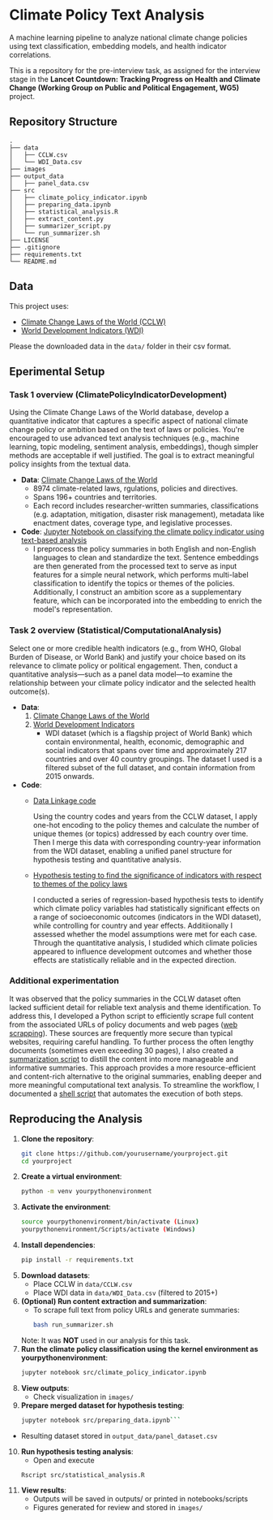 # Climate Policy Text Analysis
A machine learning pipeline to analyze national climate change policies using text classification, embedding models, and health indicator correlations.

This is a repository for the pre-interview task, as assigned for the interview stage in the **Lancet Countdown: Tracking Progress on Health and Climate Change (Working Group on Public and Political Engagement, WG5)** project.

## Repository Structure
    .
    ├── data
    │   ├── CCLW.csv
    │   └── WDI_Data.csv
    ├── images
    ├── output_data
    │   ├── panel_data.csv
    ├── src
    │   ├── climate_policy_indicator.ipynb
    │   ├── preparing_data.ipynb
    │   ├── statistical_analysis.R
    │   ├── extract_content.py
    │   ├── summarizer_script.py
    │   └── run_summarizer.sh
    ├── LICENSE
    ├── .gitignore
    ├── requirements.txt
    └── README.md

## Data
This project uses:

- [Climate Change Laws of the World (CCLW)](https://climate-laws.org/)
- [World Development Indicators (WDI)](https://databank.worldbank.org/source/world-development-indicators)

Please the downloaded data in the `data/` folder in their csv format.

## Eperimental Setup
### Task 1 overview (ClimatePolicyIndicatorDevelopment)
Using the Climate Change Laws of the World database, develop a quantitative indicator that captures a specific aspect of national climate change policy or ambition based on the text of laws or policies. You're encouraged to use advanced text analysis techniques (e.g., machine learning, topic modeling, sentiment analysis, embeddings), though simpler methods are acceptable if well justified. The goal is to extract meaningful policy insights from the textual data.

- <b>Data</b>: [Climate Change Laws of the World](./data/#CCLW.csv)
     - 8974 climate-related laws, rgulations, policies and directives.
     - Spans 196+ countries and territories.
     - Each record includes researcher-written summaries, classifications (e.g. adaptation, mitigation, disaster risk management), metadata like enactment dates, coverage type, and legislative processes. 
- <b>Code</b>: [Jupyter Notebook on classifying the climate policy indicator using text-based analysis](./src/#climate_policy_indicator.ipynb)
     - I preprocess the policy summaries in both English and non-English languages to clean and standardize the text. Sentence embeddings are then generated from the processed text to serve as input features for a simple neural network, which performs multi-label classification to identify the topics or themes of the policies. Additionally, I construct an ambition score as a supplementary feature, which can be incorporated into the embedding to enrich the model's representation.

### Task 2 overview (Statistical/ComputationalAnalysis)
Select one or more credible health indicators (e.g., from WHO, Global Burden of Disease, or World Bank) and justify your choice based on its relevance to climate policy or political engagement. Then, conduct a quantitative analysis—such as a panel data model—to examine the relationship between your climate policy indicator and the selected health outcome(s).

- <b>Data</b>:
    1) [Climate Change Laws of the World](./data/#CCLW.csv)
    2) [World Development Indicators](./data/#WDI_Data.csv)
          - WDI dataset (which is a flagship project of World Bank) which contain environmental, health, economic, demographic and social indicators that spans over time and approximately 217 countries and over 40 country groupings. The dataset I used is a filtered subset of the full dataset, and contain information from 2015 onwards.
- <b>Code</b>:
    - [Data Linkage code](./src/#preparing_data.ipynb)
      
      Using the country codes and years from the CCLW dataset, I apply one-hot encoding to the policy themes and calculate the number of unique themes (or topics) addressed by each country over time. Then I merge this data with corresponding country-year information from the WDI dataset, enabling a unified panel structure for hypothesis testing and quantitative analysis.
    - [Hypothesis testing to find the significance of indicators with respect to themes of the policy laws](./src/#statistical_analysis.R)
      
      I conducted a series of regression-based hypothesis tests to identify which climate policy variables had statistically significant effects on a range of socioeconomic outcomes (indicators in the WDI dataset), while controlling for country and year effects. Additiionally I assessed whether the model assumptions were met for each case. Through the quantitative analysis, I studided which climate policies appeared to influence development outcomes and whether those effects are statistically reliable and in the expected direction.
 
### Additional experimentation
It was observed that the policy summaries in the CCLW dataset often lacked sufficient detail for reliable text analysis and theme identification. To address this, I developed a Python script to efficiently scrape full content from the associated URLs of policy documents and web pages ([web scrapping](./src/#extract_content.py)). These sources are frequently more secure than typical websites, requiring careful handling. To further process the often lengthy documents (sometimes even exceeding 30 pages), I also created a [summarization script](./src/#summarizer_script.py) to distill the content into more manageable and informative summaries. This approach provides a more resource-efficient and content-rich alternative to the original summaries, enabling deeper and more meaningful computational text analysis. To streamline the workflow, I documented a [shell script](./src/#run_summarizer.sh) that automates the execution of both steps.

## Reproducing the Analysis

1) **Clone the repository**:
     ```bash
     git clone https://github.com/yourusername/yourproject.git
     cd yourproject
2) **Create a virtual environment**:
     ```bash
     python -m venv yourpythonenvironment
3) **Activate the environment**:
     ```bash
     source yourpythonenvironment/bin/activate (Linux)
     yourpythonenvironment/Scripts/activate (Windows)
4) **Install dependencies**:
     ```bash
     pip install -r requirements.txt
5) **Download datasets**:
     - Place CCLW in ```data/CCLW.csv```
     - Place WDI data in ```data/WDI_Data.csv``` (filtered to 2015+)
6) **(Optional) Run content extraction and summarization**:
     - To scrape full text from policy URLs and generate summaries:
       ```bash
       bash run_summarizer.sh
   Note: It was **NOT** used in our analysis for this task.
7) **Run the climate policy classification using the kernel environment as yourpythonenvironment**:
     ```bash
     jupyter notebook src/climate_policy_indicator.ipynb
8) **View outputs**:
     - Check visualization in ```images/```
9) **Prepare merged dataset for hypothesis testing**:
     ```bash
     jupyter notebook src/preparing_data.ipynb```

- Resulting dataset stored in ```output_data/panel_dataset.csv```
10) **Run hypothesis testing analysis**:
     - Open and execute
     ```bash
     Rscript src/statistical_analysis.R
11) **View results**:
     - Outputs will be saved in outputs/ or printed in notebooks/scripts
     - Figures generated for review and stored in ```images/```

   


